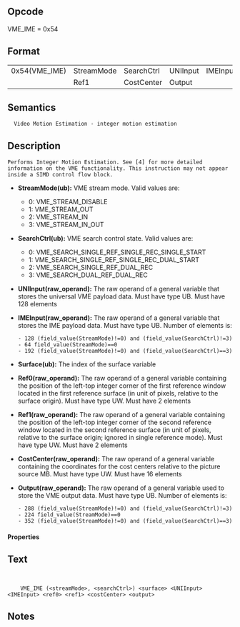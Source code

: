 <!---======================= begin_copyright_notice ============================

Copyright (C) 2020-2021 Intel Corporation

SPDX-License-Identifier: MIT

============================= end_copyright_notice ==========================-->

 

## Opcode

  VME_IME = 0x54

## Format

| | | | | | | |
| --- | --- | --- | --- | --- | --- | --- |
| 0x54(VME_IME) | StreamMode | SearchCtrl | UNIInput | IMEInput | Surface | Ref0 |
|               | Ref1       | CostCenter | Output   |          |         |      |


## Semantics




      Video Motion Estimation - integer motion estimation

## Description



    Performs Integer Motion Estimation. See [4] for more detailed information on the VME functionality. This instruction may not appear inside a SIMD control flow block.

- **StreamMode(ub):** VME stream mode. Valid values are:
 
  - 0: VME_STREAM_DISABLE 
  - 1: VME_STREAM_OUT 
  - 2: VME_STREAM_IN 
  - 3: VME_STREAM_IN_OUT
- **SearchCtrl(ub):** VME search control state. Valid values are:
 
  - 0: VME_SEARCH_SINGLE_REF_SINGLE_REC_SINGLE_START 
  - 1: VME_SEARCH_SINGLE_REF_SINGLE_REC_DUAL_START 
  - 2: VME_SEARCH_SINGLE_REF_DUAL_REC 
  - 3: VME_SEARCH_DUAL_REF_DUAL_REC
- **UNIInput(raw_operand):** The raw operand of a general variable that stores the universal VME payload data. Must have type UB. Must have 128 elements

- **IMEInput(raw_operand):** The raw operand of a general variable that stores the IME payload data. Must have type UB. Number of elements is:

      - 128 (field_value(StreamMode)!=0) and (field_value(SearchCtrl)!=3)
      - 64 field_value(StreamMode)==0
      - 192 (field_value(StreamMode)!=0) and (field_value(SearchCtrl)==3)
- **Surface(ub):** The index of the surface variable

- **Ref0(raw_operand):** The raw operand of a general variable containing the position of the left-top integer corner of the first reference window located in the first reference surface (in unit of pixels, relative to the surface origin). Must have type UW. Must have 2 elements

- **Ref1(raw_operand):** The raw operand of a general variable containing the position of the left-top integer corner of the second reference window located in the second reference surface (in unit of pixels, relative to the surface origin; ignored in single reference mode). Must have type UW. Must have 2 elements

- **CostCenter(raw_operand):** The raw operand of a general variable containing the coordinates for the cost centers relative to the picture source MB. Must have type UW. Must have 16 elements

- **Output(raw_operand):** The raw operand of a general variable used to store the VME output data. Must have type UB. Number of elements is:

      - 288 (field_value(StreamMode)!=0) and (field_value(SearchCtrl)!=3)
      - 224 field_value(StreamMode)==0
      - 352 (field_value(StreamMode)!=0) and (field_value(SearchCtrl)==3)
#### Properties


## Text
```
    

    VME_IME (<streamMode>, <searchCtrl>) <surface> <UNIInput> <IMEInput> <ref0> <ref1> <costCenter> <output>
```



## Notes


